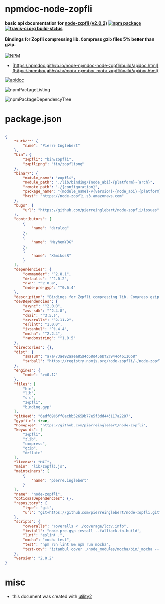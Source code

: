 # npmdoc-node-zopfli

#### basic api documentation for  [node-zopfli (v2.0.2)](https://github.com/pierreinglebert/node-zopfli)  [![npm package](https://img.shields.io/npm/v/npmdoc-node-zopfli.svg?style=flat-square)](https://www.npmjs.org/package/npmdoc-node-zopfli) [![travis-ci.org build-status](https://api.travis-ci.org/npmdoc/node-npmdoc-node-zopfli.svg)](https://travis-ci.org/npmdoc/node-npmdoc-node-zopfli)

#### Bindings for Zopfli compressing lib. Compress gzip files 5% better than gzip.

[![NPM](https://nodei.co/npm/node-zopfli.png?downloads=true&downloadRank=true&stars=true)](https://www.npmjs.com/package/node-zopfli)

- [https://npmdoc.github.io/node-npmdoc-node-zopfli/build/apidoc.html](https://npmdoc.github.io/node-npmdoc-node-zopfli/build/apidoc.html)

[![apidoc](https://npmdoc.github.io/node-npmdoc-node-zopfli/build/screenCapture.buildCi.browser.%252Ftmp%252Fbuild%252Fapidoc.html.png)](https://npmdoc.github.io/node-npmdoc-node-zopfli/build/apidoc.html)

![npmPackageListing](https://npmdoc.github.io/node-npmdoc-node-zopfli/build/screenCapture.npmPackageListing.svg)

![npmPackageDependencyTree](https://npmdoc.github.io/node-npmdoc-node-zopfli/build/screenCapture.npmPackageDependencyTree.svg)



# package.json

```json

{
    "author": {
        "name": "Pierre Inglebert"
    },
    "bin": {
        "zopfli": "bin/zopfli",
        "zopflipng": "bin/zopflipng"
    },
    "binary": {
        "module_name": "zopfli",
        "module_path": "./lib/binding/{node_abi}-{platform}-{arch}",
        "remote_path": "./{configuration}",
        "package_name": "{module_name}-v{version}-{node_abi}-{platform}-{arch}.tar.gz",
        "host": "https://node-zopfli.s3.amazonaws.com"
    },
    "bugs": {
        "url": "https://github.com/pierreinglebert/node-zopfli/issues"
    },
    "contributors": [
        {
            "name": "duralog"
        },
        {
            "name": "MayhemYDG"
        },
        {
            "name": "XhmikosR"
        }
    ],
    "dependencies": {
        "commander": "^2.8.1",
        "defaults": "^1.0.2",
        "nan": "^2.0.0",
        "node-pre-gyp": "^0.6.4"
    },
    "description": "Bindings for Zopfli compressing lib. Compress gzip files 5% better than gzip.",
    "devDependencies": {
        "async": "^2.0.0",
        "aws-sdk": "^2.4.8",
        "chai": "^3.5.0",
        "coveralls": "^2.11.2",
        "eslint": "1.0.0",
        "istanbul": "^0.4.4",
        "mocha": "^2.2.4",
        "randomstring": "^1.0.5"
    },
    "directories": {},
    "dist": {
        "shasum": "a7a473ae92aaea85d4c68d45bbf2c944c46116b8",
        "tarball": "https://registry.npmjs.org/node-zopfli/-/node-zopfli-2.0.2.tgz"
    },
    "engines": {
        "node": ">=0.12"
    },
    "files": [
        "bin",
        "lib",
        "src",
        "zopfli",
        "binding.gyp"
    ],
    "gitHead": "6adf6906ff8acbb52659b77e5f3dd445117a2287",
    "gypfile": true,
    "homepage": "https://github.com/pierreinglebert/node-zopfli",
    "keywords": [
        "zopfli",
        "zlib",
        "compress",
        "gzip",
        "deflate"
    ],
    "license": "MIT",
    "main": "lib/zopfli.js",
    "maintainers": [
        {
            "name": "pierre.inglebert"
        }
    ],
    "name": "node-zopfli",
    "optionalDependencies": {},
    "repository": {
        "type": "git",
        "url": "git+https://github.com/pierreinglebert/node-zopfli.git"
    },
    "scripts": {
        "coveralls": "coveralls < ./coverage/lcov.info",
        "install": "node-pre-gyp install --fallback-to-build",
        "lint": "eslint .",
        "mocha": "mocha test",
        "test": "npm run lint && npm run mocha",
        "test-cov": "istanbul cover ./node_modules/mocha/bin/_mocha -- -R spec test"
    },
    "version": "2.0.2"
}
```



# misc
- this document was created with [utility2](https://github.com/kaizhu256/node-utility2)
